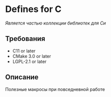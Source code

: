 # Defines for C

*Является частью коллекции библиотек для Си*

## Требования
* С11 or later
* CMake 3.0 or later
* LGPL-2.1 or later

## Описание
Полезные макросы при повседневной работе
